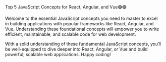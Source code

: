 Top 5 JavaScript Concepts for React, Angular, and Vue🟢🟢

Welcome to the essential JavaScript concepts you need to master to excel in building applications with popular frameworks like React, Angular, and Vue. Understanding these foundational concepts will empower you to write efficient, maintainable, and scalable code for web development.

With a solid understanding of these fundamental JavaScript concepts, you'll be well-equipped to dive deeper into React, Angular, or Vue and build powerful, scalable web applications. Happy coding!
